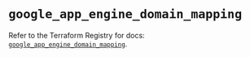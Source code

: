# `google_app_engine_domain_mapping`

Refer to the Terraform Registry for docs: [`google_app_engine_domain_mapping`](https://registry.terraform.io/providers/hashicorp/google/5.20.0/docs/resources/app_engine_domain_mapping).
